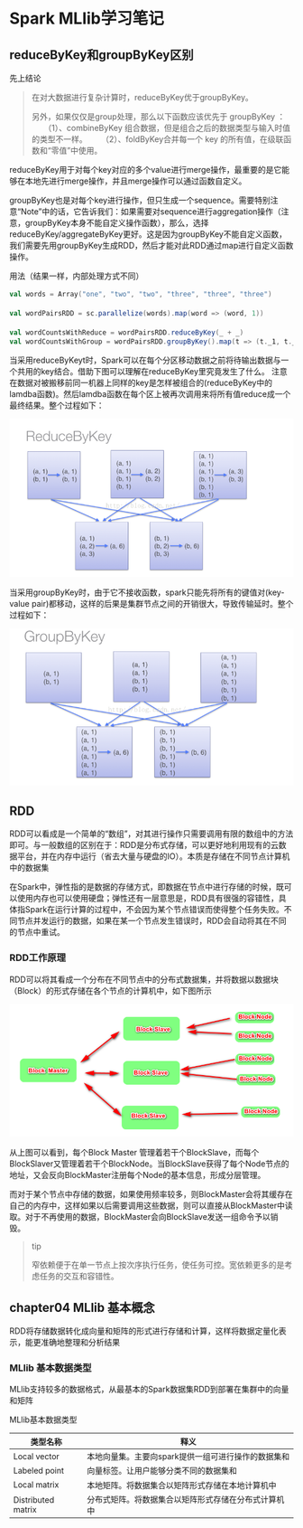 # Spark MLlib学习笔记

## reduceByKey和groupByKey区别

先上结论

> 在对大数据进行复杂计算时，reduceByKey优于groupByKey。
>
> 另外，如果仅仅是group处理，那么以下函数应该优先于 groupByKey ：
> 　　（1）、combineByKey 组合数据，但是组合之后的数据类型与输入时值的类型不一样。
> 　　（2）、foldByKey合并每一个 key 的所有值，在级联函数和“零值”中使用。





reduceByKey用于对每个key对应的多个value进行merge操作，最重要的是它能够在本地先进行merge操作，并且merge操作可以通过函数自定义。

groupByKey也是对每个key进行操作，但只生成一个sequence。需要特别注意“Note”中的话，它告诉我们：如果需要对sequence进行aggregation操作（注意，groupByKey本身不能自定义操作函数），那么，选择reduceByKey/aggregateByKey更好。这是因为groupByKey不能自定义函数，我们需要先用groupByKey生成RDD，然后才能对此RDD通过map进行自定义函数操作。



用法（结果一样，内部处理方式不同）

~~~scala
val words = Array("one", "two", "two", "three", "three", "three")  
  
val wordPairsRDD = sc.parallelize(words).map(word => (word, 1))  

val wordCountsWithReduce = wordPairsRDD.reduceByKey(_ + _)  
val wordCountsWithGroup = wordPairsRDD.groupByKey().map(t => (t._1, t._2.sum))  
~~~



当采用reduceByKeyt时，Spark可以在每个分区移动数据之前将待输出数据与一个共用的key结合。借助下图可以理解在reduceByKey里究竟发生了什么。 注意在数据对被搬移前同一机器上同样的key是怎样被组合的(reduceByKey中的lamdba函数)。然后lamdba函数在每个区上被再次调用来将所有值reduce成一个最终结果。整个过程如下：



![image-20201007171314279](https://raw.githubusercontent.com/j8130/picBed/master/img/image-20201007171314279.png)



当采用groupByKey时，由于它不接收函数，spark只能先将所有的键值对(key-value pair)都移动，这样的后果是集群节点之间的开销很大，导致传输延时。整个过程如下：

![image-20201007171355789](https://raw.githubusercontent.com/j8130/picBed/master/img/image-20201007171355789.png)







## RDD

RDD可以看成是一个简单的“数组”，对其进行操作只需要调用有限的数组中的方法即可。与一般数组的区别在于：RDD是分布式存储，可以更好地利用现有的云数据平台，并在内存中运行（省去大量与硬盘的IO）。本质是存储在不同节点计算机中的数据集



在Spark中，弹性指的是数据的存储方式，即数据在节点中进行存储的时候，既可以使用内存也可以使用硬盘；弹性还有一层意思是，RDD具有很强的容错性，具体指Spark在运行计算的过程中，不会因为某个节点错误而使得整个任务失败。不同节点并发运行的数据，如果在某一个节点发生错误时，RDD会自动将其在不同的节点中重试。



### RDD工作原理

RDD可以将其看成一个分布在不同节点中的分布式数据集，并将数据以数据块（Block）的形式存储在各个节点的计算机中，如下图所示



![image-20201007175229211](https://raw.githubusercontent.com/j8130/picBed/master/img/image-20201007175229211.png)



从上图可以看到，每个Block Master 管理着若干个BlockSlave，而每个BlockSlaver又管理着若干个BlockNode。当BlockSlave获得了每个Node节点的地址，又会反向BlockMaster注册每个Node的基本信息，形成分层管理。

而对于某个节点中存储的数据，如果使用频率较多，则BlockMaster会将其缓存在自己的内存中，这样如果以后需要调用这些数据，则可以直接从BlockMaster中读取。对于不再使用的数据，BlockMaster会向BlockSlave发送一组命令予以销毁。



> tip
>
> 窄依赖便于在单一节点上按次序执行任务，使任务可控。宽依赖更多的是考虑任务的交互和容错性。





## chapter04 MLlib 基本概念

RDD将存储数据转化成向量和矩阵的形式进行存储和计算，这样将数据定量化表示，能更准确地整理和分析结果



### MLlib 基本数据类型

MLlib支持较多的数据格式，从最基本的Spark数据集RDD到部署在集群中的向量和矩阵

MLlib基本数据类型

| 类型名称           | 释义                                                 |
| ------------------ | ---------------------------------------------------- |
| Local vector       | 本地向量集。主要向spark提供一组可进行操作的数据集和  |
| Labeled point      | 向量标签。让用户能够分类不同的数据集和               |
| Local matrix       | 本地矩阵。将数据集合以矩阵形式存储在本地计算机中     |
| Distributed matrix | 分布式矩阵。将数据集合以矩阵形式存储在分布式计算机中 |



 































































